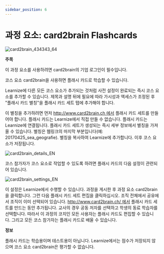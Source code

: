 ```yaml
---
sidebar_position: 6
---
```


# 과정 요소: card2brain Flashcards

![card2brain_434343_64](/img/course_elements/card2brain_434343_64.png)

**주목**

이 과정 요소를 사용하려면 card2brain의 기업 로그인이 필수입니다. 

코스 요소 card2brain을 사용하면 플래시 카드로 학습할 수 있습니다.

Learnize에 다른 모든 코스 요소가 추가되는 것처럼 사전 설정이 완료되는 즉시 코스 요소를 추가할 수 있습니다. 제목과 설명 뒤에 필요에 따라 가시성과 액세스가 조정된 후 "플래시 카드 별칭"을 플래시 카드 세트 탭에 추가해야 합니다.

이 별칭을 추가하려면 먼저 http://www.card2brain.ch 에서 플래시 카드 세트를 만들어야 합니다. 플래시 카드는 Learnize에서 직접 만들 수 없습니다. 플래시 카드는 Learnize에 연결됩니다. 플래시 카드 세트가 생성되는 즉시 세부 정보에서 별칭을 가져올 수 있습니다. 별칭은 웹링크의 마지막 부분입니다(예: 20170425_sea_geografie). 별칭을 복사하여 Learnize에 추가합니다. 이후 코스 요소가 저장됩니다.

![card2brain_details_EN](/img/course_elements/card2brain_details_EN.png)

코스 참가자가 코스 요소로 작업할 수 있도록 하려면 플래시 카드의 다음 설정이 관련되어 있습니다.

![card2brain_settings_EN](/img/course_elements/card2brain_settings_EN.png)

이 설정은 Learnize에서 수행할 수 있습니다. 과정을 게시한 후 과정 요소 card2brain을 클릭합니다. 그런 다음 플래시 카드 세트 편집을 클릭하십시오. 조직 전체에서 공유에서 조직이 이미 선택되어 있습니다. http://www.card2brain.ch/ 에서 플래시 카드 세트를 만드는 동안 추가됩니다. 교사의 경우 공동 저자를 선택하고 학생의 동료 학습자를 선택합니다. 따라서 이 과정의 코치인 모든 사용자는 플래시 카드도 편집할 수 있습니다. 그리고 모든 코스 참가자는 플래시 카드로 배울 수 있습니다.

**정보**

플래시 카드는 학습용이며 테스트용이 아닙니다. Learnize에서는 점수가 저장되지 않으며 코스 요소 card2brain은 평가할 수 없습니다.